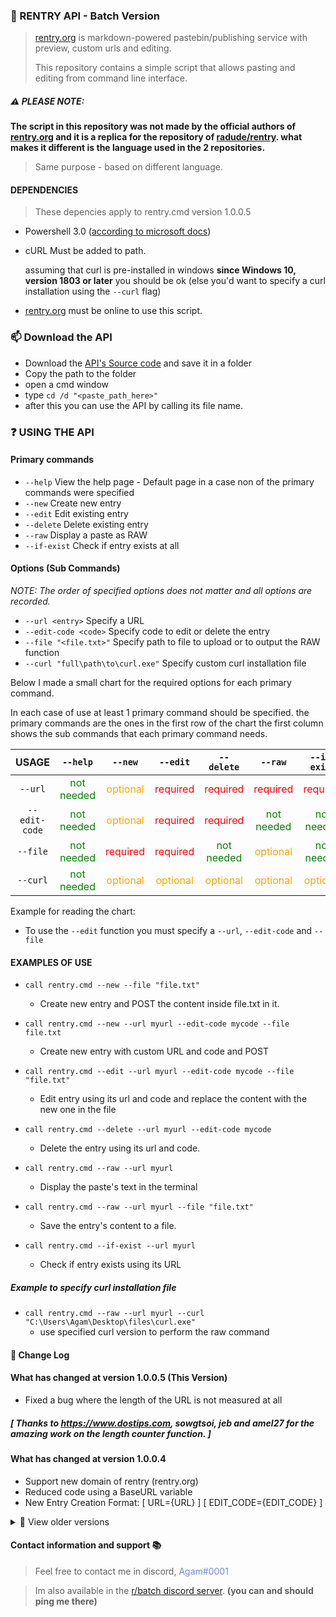 ### 🧾 RENTRY API - Batch Version
> [rentry.org](https://rentry.org/) is markdown-powered pastebin/publishing service with preview, custom urls and editing.
>
> This repository contains a simple script that allows pasting and editing from command line interface.

##### ⚠️ PLEASE NOTE:
**The script in this repository was not made by the official authors of [rentry.org](https://rentry.org/) and it is a replica for the repository of [radude/rentry](https://github.com/radude/rentry). what makes it different is the language used in the 2 repositories.**
> Same purpose - based on different language.

#### DEPENDENCIES
> These depencies apply to rentry.cmd version 1.0.0.5
- Powershell 3.0 ([according to microsoft docs](https://docs.microsoft.com/en-us/powershell/module/microsoft.powershell.utility/convertfrom-json?view=powershell-7.2#:~:text=See%20other%20examples%20below.,cmdlet%20supports%20JSON%20with%20comments.))
- cURL Must be added to path.

    assuming that curl is pre-installed in windows **since Windows 10, version 1803 or later** you should be ok (else you'd want to specify a curl installation using the `--curl` flag)
- [rentry.org](https://rentry.org/) must be online to use this script.

### 📫 Download the API
- Download the [API's Source code](https://github.com/agamsol/rentry/blob/main/rentry.cmd) and save it in a folder
- Copy the path to the folder
- open a cmd window
- type `cd /d "<paste_path_here>"`
- after this you can use the API by calling its file name.

### ❓ USING THE API
#### Primary commands
- `--help`     View the help page - Default page in a case non of the primary commands were specified
- `--new`      Create new entry
- `--edit`     Edit existing entry
- `--delete`   Delete existing entry
- `--raw`      Display a paste as RAW
- `--if-exist` Check if entry exists at all

#### Options (Sub Commands)
_NOTE: The order of specified options does not matter and all options are recorded._
-  `--url <entry>`                    Specify a URL
-  `--edit-code <code>`               Specify code to edit or delete the entry
-  `--file "<file.txt>"`              Specify path to file to upload or to output the RAW function
-  `--curl "full\path\to\curl.exe"`   Specify custom curl installation file

Below I made a small chart for the required options for each primary command.

In each case of use at least 1 primary command should be specified.
the primary commands are the ones in the first row of the chart
the first column shows the sub commands that each primary command needs.

USAGE | `--help` | `--new` | `--edit` | `--delete` | ``--raw`` | `--if-exist` |
:----: | :------: | :---: |:----: | :------: | :---: | :--: |
`--url`   | <span style="color:green">not needed</span> | <span style="color:orange">optional</span> | <span style="color:red">required</span> | <span style="color:red">required</span> | <span style="color:red">required</span> | <span style="color:red">required</span> |
`--edit-code` | <span style="color:green">not needed</span>  | <span style="color:orange">optional</span> | <span style="color:red">required</span> | <span style="color:red">required</span> | <span style="color:green">not needed</span> | <span style="color:green">not needed</span> |
`--file`   | <span style="color:green">not needed</span>  | <span style="color:red">required</span> | <span style="color:red">required</span> | <span style="color:green">not needed</span> | <span style="color:orange">optional</span> | <span style="color:green">not needed</span> |
`--curl`   | <span style="color:green">not needed</span>  | <span style="color:orange">optional</span> | <span style="color:orange">optional</span> | <span style="color:orange">optional</span> | <span style="color:orange">optional</span> | <span style="color:orange">optional</span> |

Example for reading the chart:
- To use the `--edit` function you must specify a `--url`, `--edit-code` and `--file`

#### EXAMPLES OF USE
- `call rentry.cmd --new --file "file.txt"`
    - Create new entry and POST the content inside file.txt in it.

- `call rentry.cmd --new --url myurl --edit-code mycode --file file.txt`
    - Create new entry with custom URL and code and POST

- `call rentry.cmd --edit --url myurl --edit-code mycode --file "file.txt"`
    - Edit entry using its url and code and replace the content with the new one in the file

- `call rentry.cmd --delete --url myurl --edit-code mycode`
    - Delete the entry using its url and code.

- `call rentry.cmd --raw --url myurl`
    - Display the paste's text in the terminal

- `call rentry.cmd --raw --url myurl --file "file.txt"`
    - Save the entry's content to a file.

- `call rentry.cmd --if-exist --url myurl`
    - Check if entry exists using its URL

##### Example to specify curl installation file
- `call rentry.cmd --raw --url myurl --curl "C:\Users\Agam\Desktop\files\curl.exe"`
    - use specified curl version to perform the raw command

#### 📝 Change Log
#### What has changed at version 1.0.0.5 (This Version)
- Fixed a bug where the length of the URL is not measured at all
##### [ Thanks to https://www.dostips.com, sowgtsoi, jeb and amel27 for the amazing work on the length counter function. ]

#### What has changed at version 1.0.0.4
- Support new domain of rentry (rentry.org)
- Reduced code using a BaseURL variable
- New Entry Creation Format: [ URL={URL} ] [ EDIT_CODE={EDIT_CODE} ]

<details>
    <summary>🔎 View older versions</summary>

#### What has changed at version 1.0.0.3
- Removed part of label in line which could cause problems in some cases

#### What has changed at version 1.0.0.2
- Added errorlevels for all exit cases (0 = success | 1 = error)

#### What has changed at version 1.0.0.1
- Added new flag `--if-exist` - this helps to check if entry exists at all by returning an `Ok`
- Fixed forgotten line where printed debugging issues
- Fixed Code-Page issues
- Fixed custom cURL spaces path

</details>

#### Contact information and support 📚
> Feel free to contact me in discord, <span style="color:#7289DA">Agam#0001</span>

> Im also available in the [r/batch discord server](https://discord.gg/gPMcxXZjkb). **(you can and should ping me there)**
